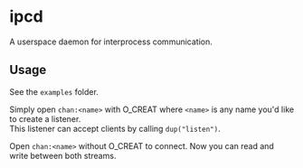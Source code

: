 # ipcd

A userspace daemon for interprocess communication.

## Usage

See the `examples` folder.

Simply open `chan:<name>` with O_CREAT where `<name>` is any name you'd like to create a listener.  
This listener can accept clients by calling `dup("listen")`.

Open `chan:<name>` without O_CREAT to connect. Now you can read and write between both streams.

